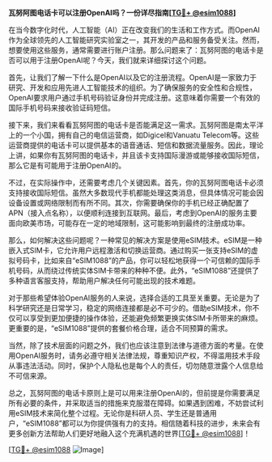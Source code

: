 **瓦努阿图电话卡可以注册OpenAI吗？一份详尽指南[[TG💪+ @esim1088](https://t.me/s/esim1088)]**

在当今数字化时代，人工智能（AI）正在改变我们的生活和工作方式。而OpenAI作为全球领先的人工智能研究实验室之一，其开发的产品和服务备受关注。然而，想要使用这些服务，通常需要进行账户注册。那么问题来了：瓦努阿图的电话卡是否可以用于注册OpenAI呢？今天，我们就来详细探讨这个问题。

首先，让我们了解一下什么是OpenAI以及它的注册流程。OpenAI是一家致力于研究、开发和应用先进人工智能技术的组织。为了确保服务的安全性和合规性，OpenAI要求用户通过手机号码验证身份并完成注册。这意味着你需要一个有效的国际手机号码来接收验证码短信。

接下来，我们来看看瓦努阿图的电话卡是否能满足这一需求。瓦努阿图是南太平洋上的一个小国，拥有自己的电信运营商，如Digicel和Vanuatu Telecom等。这些运营商提供的电话卡可以提供基本的语音通话、短信和数据流量服务。因此，理论上讲，如果你有瓦努阿图的电话卡，并且该卡支持国际漫游或能够接收国际短信，那么它是有可能用于注册OpenAI的。

不过，在实际操作中，还需要考虑几个关键因素。首先，你的瓦努阿图电话卡必须支持接收国际短信。虽然大多数现代手机都能处理这类消息，但具体情况可能会因设备设置或网络限制而有所不同。其次，你需要确保你的手机已经正确配置了APN（接入点名称），以便顺利连接到互联网。最后，考虑到OpenAI的服务主要面向欧美市场，可能存在一定的地域限制，这可能影响到最终的注册成功率。

那么，如何解决这些问题呢？一种常见的解决方案是使用eSIM技术。eSIM是一种嵌入式SIM卡，它允许用户远程激活和切换运营商。通过购买一张支持eSIM的虚拟号码卡，比如来自“eSIM1088”的产品，你可以轻松地获得一个可信赖的国际手机号码，从而绕过传统实体SIM卡带来的种种不便。此外，“eSIM1088”还提供了多种语言客服支持，帮助用户解决任何可能出现的技术难题。

对于那些希望体验OpenAI服务的人来说，选择合适的工具至关重要。无论是为了科学研究还是日常学习，稳定的网络连接都是必不可少的。借助eSIM技术，你不仅可以享受到更加便捷的操作体验，还能避免频繁更换实体SIM卡所带来的麻烦。更重要的是，“eSIM1088”提供的套餐价格合理，适合不同预算的需求。

当然，除了技术层面的问题之外，我们也应该注意到法律与道德方面的考量。在使用OpenAI服务时，请务必遵守相关法律法规，尊重知识产权，不得滥用技术手段从事违法活动。同时，保护个人隐私也是每个人的责任，切勿随意泄露个人信息给不可信来源。

总之，瓦努阿图的电话卡原则上是可以用来注册OpenAI的，但前提是你需要满足所有必要的条件，并采取适当的措施来克服潜在障碍。如果遇到困难，不妨尝试利用eSIM技术来简化整个过程。无论你是科研人员、学生还是普通用户，“eSIM1088”都可以为你提供强有力的支持。相信随着科技的进步，未来会有更多创新方法帮助人们更好地融入这个充满机遇的世界[[TG💪+ @esim1088](https://t.me/s/esim1088)]！

[[TG💪+ @esim1088](https://t.me/s/esim1088) ![Image](https://i.postimg.cc/4NQfJmqS/Snipaste-2025-05-13-00-14-12.png)]